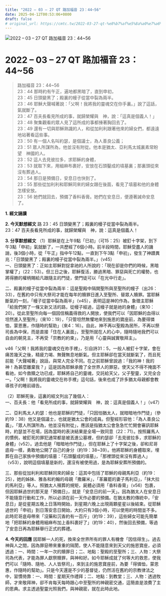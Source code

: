```yaml
---
title: "2022 – 03 – 27 QT 路加福音 23：44~56"
date: 2025-04-12T00:53:06+0800
draft: false
# original_url: https://cmtc.tw/2022-03-27-qt-%e8%b7%af%e5%8a%a0%e7%a6%8f%e9%9f%b3-23%ef%bc%9a4456
---
```


![2022 – 03 – 27 QT 路加福音 23：44\~56](/images/qt.jpg   "2022 – 03 – 27 QT 路加福音 23：44\~56")

# 2022 – 03 – 27 QT 路加福音 23：44\~56

> 路加福音 23：44\~56  
> 23：44 那時約有午正，遍地都黑暗了，直到申初，  
> 23：45 日頭變黑了；殿裏的幔子從當中裂為兩半。  
> 23：46 耶穌大聲喊著說：「父啊！我將我的靈魂交在你手裏。」說了這話，氣就斷了。  
> 23：47 百夫長看見所成的事，就歸榮耀與　神，說：「這真是個義人！」  
> 23：48 聚集觀看的眾人見了這所成的事都捶著胸回去了。  
> 23：49 還有一切與耶穌熟識的人，和從加利利跟著他來的婦女們，都遠遠地站著看這些事。  
> 23：50 有一個人名叫約瑟，是個議士，為人善良公義；  
> 23：51 眾人所謀所為，他並沒有附從。他本是猶太、亞利馬太城裏素常盼望　神國的人。  
> 23：52 這人去見彼拉多，求耶穌的身體，  
> 23：53 就取下來，用細麻布裹好，安放在石頭鑿成的墳墓裏；那裏頭從來沒有葬過人。  
> 23：54 那日是預備日，安息日也快到了。  
> 23：55 那些從加利利和耶穌同來的婦女跟在後面，看見了墳墓和他的身體怎樣安放。  
> 23：56 她們就回去，預備了香料香膏。她們在安息日，便遵著誡命安息了。

**1. 經文誦讀**

**2.  今天默想經文**
路 23：45 日頭變黑了；殿裏的幔子從當中裂為兩半。  
23：47 百夫長看見所成的事，就歸榮耀與　神，說：這真是個義人！

**3. 分享默想經文**
（1）耶穌是在上午9點「巳初」（可15：25）被釘十字架，到下午3點「申初」氣就斷了，一共歷經了6個小時。前半段時間，耶穌受盡人的譏誚，後3個小時，從「午正」指中午12點，一直到下午3點「申初」，發生了神蹟異兆：「日頭變黑了；殿裏的幔子從當中裂為兩半。」（v45）  
一、日頭變黑了：正如主耶穌對捉拿祂的人所說的：「現在卻是你們的時候，黑暗掌權了」（22：53）。但三日之後，耶穌復活，勝過黑暗、罪惡與死亡的權勢，也將得勝的權柄賜給凡跟隨主的門徒，使門徒可以「在光中行走」。

二、殿裏的幔子從當中裂為兩半：這是聖殿中隔開聖所與至聖所的幔子（出26：33），在舊約中只有大祭司才能在每年的贖罪日進入至聖所、替眾人贖罪。當耶穌斷氣的一刻，「幔子從當中裂為兩半」（v45），表明這是神的作為，象徵主耶穌「給我們開了一條又新又活的路，從幔子經過，這幔子就是祂的身體」（來10：20）。從此至聖所向每一個因信稱義得救的人開放，使我們可以「因耶穌的血得以坦然進入至聖所」（來10：19），「只管坦然無懼地來到施恩的寶座前，為要得憐恤，蒙恩惠，作隨時的幫助」（來4：16）。自此，神不再以聖殿為居所，不再以祭司長為中保，而是直接「住在人裏面」，至聖所就在人的心中，隨時隨地我們可以自由的朝見主，不再受「宗教的約束」，乃是用「心靈與誠實敬拜主」。

v46「父啊！我將我的靈魂交在祢手裡」，引自詩31：5，一般人被釘十字架，會在痛苦幾天之後，精疲力竭、無聲無息地斷氣。但主耶穌卻在當天就斷氣了，而且死前能「大聲喊著」說話，與常人完全不同。在之前耶穌曾說過：「我的神！我的神！為甚麼離棄我？」這是因為耶穌承擔了全世界人的罪惡，使天父不得不掩面不看祂，如今救贖之功已成，耶穌將自己的靈魂，交託給天父，父子聖靈，又完全合一。「父啊！我將我的靈魂交在祢手裡」這句話，後來也成了許多猶太母親都會教導孩子的睡前禱告。

（2）耶穌死後，這裏的經文列出了幾個人：  
一、百夫長：他「看見所成的事，就歸榮耀與　神，說：這真是個義人！」（v47）

二、亞利馬太人約瑟：他也是耶穌的門徒，「只因怕猶太人，就暗暗地作門徒」（參約19：38）他又是個議士，也就是猶太公會的成員。但聖經形容他：「為人善良公義」，「眾人所謀所為，他並沒有附從」，應該是指猶太公會急急忙忙開會審訊耶穌時，約瑟並不在場，因為當時的表決結果是全場一致同意（22：71）。按照羅馬人的慣例，被釘死的罪犯通常都是被丟進公墓裡，但約瑟卻「去見彼拉多，求耶穌的身體」（v52）。過去他是「暗暗地作門徒」，但在耶穌上了十字架之後，卻和尼哥底母一樣，勇敢地公開了自己的身分（約19：38\~39）。他將耶穌的身體取來，埋葬在自己家族中預備的墳墓：「石頭鑿成的墳墓」，「那裡頭從來沒有葬過人」（v53），說明這個墳墓是新的，還沒有被使用過，是為耶穌安葬所預備的。

三、那些從加利利和耶穌同來的婦女：這其中包括了耶穌的母親馬利亞（約19：25），她的姊妹、雅各和約翰的母親「撒羅米」，「革羅罷的妻子馬利亞」，「抹大拉的馬利亞」等人。照猶太人殯葬的規矩，屍體必須用「香料香膏」（v56）包裹，但因耶穌過世的那天是「預備日」，就是「安息日的前一天」。因為猶太人在安息日不能隨意行動和工作，所以必須在前一天作必要的預備。在猶太教的傳統中，「安息日」是從星期五晚上日落時開始，到星期六晚上出現兩顆星星以後結束。從耶穌過世的「申初」到日落安息日開始，大約只有3個小時，可以使用的時間並不多。此時尼哥底母帶來「沒藥和沉香約有一百斤」（約19：39），這些婦女可能先簡單地「把耶穌的身體用細麻布加上香料裹好了」（約19：40），然後回去預備，等過了安息日再為耶穌舉行正式的葬禮。

**4. 今天的回應**
因耶穌一人的死，換來全世界所有的罪人有機會「因信得生」。過去神與人之間，因為罪惡帶來重重的隔閡，使人不能隨意來到天父的施恩寶座，必須透過：一、時間：一年一次的贖罪日；二、地點：聖殿的至聖所；三、人物：大祭司為代表，才能為罪人獻祭贖罪，與神和好。如今耶穌成就了何等大的救恩，使我們可以「隨時、隨地、人人皆祭司」，來到主的施恩寶座前，為要「得憐恤，蒙恩惠，作隨時的幫助」。只是今天還是不少的基督徒，仍然活在舊約的宗教律法之中，習慣倚靠：一、時間：星期天作禮拜；二、地點：到教堂；三、人物：透過牧師，才來敬拜神，卻不肯每天每時跟心中至聖所的神親密交通，這簡直是浪費了主的恩典。求主透過聖靈光照我們，與神親密，就在此時此地。
